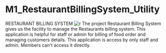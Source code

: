 # M1_RestaurantBillingSystem_Utility
RESTAURANT BILLING SYSTEM
![r](https://user-images.githubusercontent.com/98951784/152693497-81f0ef00-e384-4a9e-a0cf-be16d7b89502.png)
The project Restaurant Billing System gives us the facility to manage the Restaurants billing system. This application is helpful for staff or admin for billing of food order and managing customers details. This application is access by only staff and admin. Members can't access it directly.
